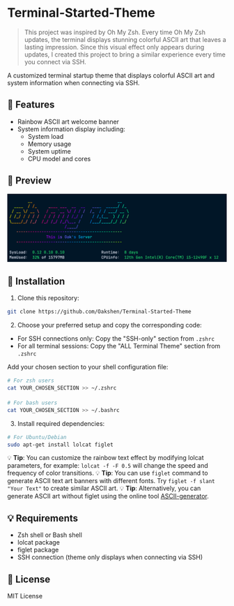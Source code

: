 # Terminal-Started-Theme

> This project was inspired by Oh My Zsh. Every time Oh My Zsh updates, the terminal displays stunning colorful ASCII art that leaves a lasting impression. Since this visual effect only appears during updates, I created this project to bring a similar experience every time you connect via SSH.

A customized terminal startup theme that displays colorful ASCII art and system information when connecting via SSH.

## 🌟 Features

- Rainbow ASCII art welcome banner
- System information display including:
    - System load
    - Memory usage
    - System uptime
    - CPU model and cores

## 📸 Preview

![Preview](Pic.png)

## 🚀 Installation

1. Clone this repository:
```bash
git clone https://github.com/Oakshen/Terminal-Started-Theme
```

2. Choose your preferred setup and copy the corresponding code:
- For SSH connections only: Copy the "SSH-only" section from `.zshrc`
- For all terminal sessions: Copy the "ALL Terminal Theme" section from `.zshrc`

Add your chosen section to your shell configuration file:
```bash
# For zsh users
cat YOUR_CHOSEN_SECTION >> ~/.zshrc

# For bash users
cat YOUR_CHOSEN_SECTION >> ~/.bashrc
```

3. Install required dependencies:
```bash
# For Ubuntu/Debian
sudo apt-get install lolcat figlet
```

💡 **Tip**: You can customize the rainbow text effect by modifying lolcat parameters, for example: `lolcat -f -F 0.5` will change the speed and frequency of color transitions.
💡 **Tip**: You can use `figlet` command to generate ASCII text art banners with different fonts. Try `figlet -f slant "Your Text"` to create similar ASCII art.
💡 **Tip**: Alternatively, you can generate ASCII art without figlet using the online tool [ASCII-generator](https://github.com/vietnh1009/ASCII-generator).

## 💡 Requirements

- Zsh shell or Bash shell
- lolcat package
- figlet package
- SSH connection (theme only displays when connecting via SSH)

## 📄 License

MIT License

